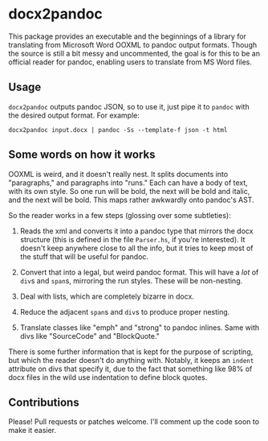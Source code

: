 docx2pandoc
===========

This package provides an executable and the beginnings of a library
for translating from Microsoft Word OOXML to pandoc output
formats. Though the source is still a bit messy and uncommented, the
goal is for this to be an official reader for pandoc, enabling users
to translate from MS Word files.

Usage
-----

`docx2pandoc` outputs pandoc JSON, so to use it, just pipe it to
`pandoc` with the desired output format. For example:

~~~
docx2pandoc input.docx | pandoc -Ss --template-f json -t html 
~~~

Some words on how it works
--------------------------

OOXML is weird, and it doesn't really nest. It splits documents into
"paragraphs," and paragraphs into "runs." Each can have a body of
text, with its own style. So one run will be bold, the next will be
bold and italic, and the next will be bold. This maps rather awkwardly
onto pandoc's AST.

So the reader works in a few steps (glossing over some subtleties):

 1. Reads the xml and converts it into a pandoc type that mirrors the
    docx structure (this is defined in the file `Parser.hs`, if you're
    interested). It doesn't keep anywhere close to all the info, but
    it tries to keep most of the stuff that will be useful for pandoc.

 2. Convert that into a legal, but weird pandoc format. This will have
    a *lot* of `div`s and `span`s, mirroring the run styles. These
    will be non-nesting.

 3. Deal with lists, which are completely bizarre in docx.

 4. Reduce the adjacent `span`s and `div`s to produce proper nesting.

 5. Translate classes like "emph" and "strong" to pandoc inlines. Same
    with divs like "SourceCode" and "BlockQuote."

There is some further information that is kept for the purpose of
scripting, but which the reader doesn't do anything with. Notably, it
keeps an `indent` attribute on divs that specify it, due to the
fact that something like 98% of docx files in the wild use indentation
to define block quotes.

Contributions
-------------

Please! Pull requests or patches welcome. I'll comment up the code
soon to make it easier.




